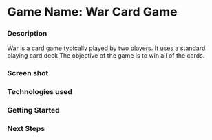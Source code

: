 # Game Name: War Card Game

### Description

War is a card game typically played by two players. It uses a standard playing card deck.The objective of the game is to win all of the cards.

### Screen shot

### Technologies used

### Getting Started

### Next Steps
